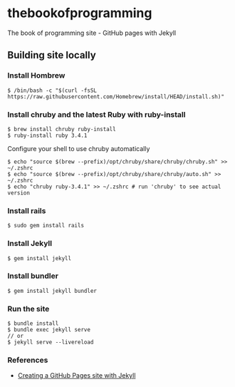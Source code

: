 # thebookofprogramming

The book of programming site - GitHub pages with Jekyll

## Building site locally

### Install Hombrew

```
$ /bin/bash -c "$(curl -fsSL https://raw.githubusercontent.com/Homebrew/install/HEAD/install.sh)"
```

### Install chruby and the latest Ruby with ruby-install

```
$ brew install chruby ruby-install
$ ruby-install ruby 3.4.1
```

Configure your shell to use chruby automatically

```
$ echo "source $(brew --prefix)/opt/chruby/share/chruby/chruby.sh" >> ~/.zshrc
$ echo "source $(brew --prefix)/opt/chruby/share/chruby/auto.sh" >> ~/.zshrc
$ echo "chruby ruby-3.4.1" >> ~/.zshrc # run 'chruby' to see actual version
```

### Install rails

```
$ sudo gem install rails
```

### Install Jekyll

```
$ gem install jekyll
```

### Install bundler

```
$ gem install jekyll bundler
```

### Run the site

```
$ bundle install
$ bundle exec jekyll serve
// or
$ jekyll serve --livereload
```

### References

- [Creating a GitHub Pages site with Jekyll](https://docs.github.com/en/pages/setting-up-a-github-pages-site-with-jekyll/creating-a-github-pages-site-with-jekyll)
